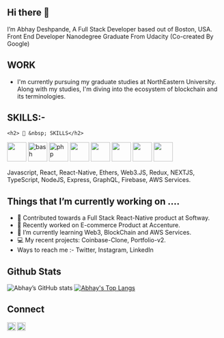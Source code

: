 ## Hi there 👋

  I’m Abhay Deshpande, A Full Stack Developer based out of Boston, USA. Front End Developer Nanodegree Graduate From Udacity (Co-created By Google)

## WORK 

 *  I'm currently pursuing my graduate studies at NorthEastern University. Along with my studies, I'm diving into the ecosystem of blockchain and its terminologies. 

## SKILLS:-
	<h2> 🚀 &nbsp; SKILLS</h2>
<p align="left">
<img src="https://cdn.jsdelivr.net/gh/devicons/devicon/icons/javascript/javascript-original.svg"  width="45" height="45"/>        
<img src="https://cdn.jsdelivr.net/gh/devicons/devicon/icons/react/react-original.svg"  alt="bash" width="45" height="45"/>
<img src="https://cdn.jsdelivr.net/gh/devicons/devicon/icons/redux/redux-original.svg" alt="php" width="45" height="45"/>
<img src="https://cdn.jsdelivr.net/gh/devicons/devicon/icons/nextjs/nextjs-original.svg" width="45" height="45"/>
<img src="https://cdn.jsdelivr.net/gh/devicons/devicon/icons/typescript/typescript-original.svg" width="45" height="45"/>
<img src="https://cdn.jsdelivr.net/gh/devicons/devicon/icons/nodejs/nodejs-original.svg" width="45" height="45" />	
<img src="https://cdn.jsdelivr.net/gh/devicons/devicon/icons/graphql/graphql-plain.svg" width="45" height="45"/>	
<img src="https://cdn.jsdelivr.net/gh/devicons/devicon/icons/amazonwebservices/amazonwebservices-original.svg" width="45" height="45" />
</p>
	Javascript, React, React-Native, Ethers, Web3.JS, Redux, NEXTJS, TypeScript, NodeJS, Express, GraphQL, Firebase, AWS Services.

## Things that I’m currently working on …. 

	
  * 🔭 Contributed towards a Full Stack React-Native product at Softway.
  * 🔭 Recently worked on  E-commerce Product at Accenture.
  * 🌱 I’m currently learning Web3, BlockChain and AWS Services.
  * 💻 My recent projects: Coinbase-Clone, Portfolio-v2.
  * Ways to reach me :-  Twitter, Instagram, LinkedIn 

## Github Stats
  ![Abhay’s  GitHub stats](https://github-readme-stats.vercel.app/api?username=abhaydee)
  [![Abhay's Top Langs](https://github-readme-stats.vercel.app/api/top-langs/?username=abhaydee)](https://github.com/abhaydee/github-readme-stats)

   
## Connect 

  <a href="https://twitter.com/abhaycodes"><img align="left" width=20px src="https://simpleicons.org/icons/twitter.svg"></a>
  <a href="https://in.linkedin.com/in/abhaydee"><img align="left" width=20px src="https://simpleicons.org/icons/linkedin.svg"></a>



 
